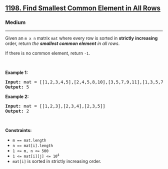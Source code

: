 <h2><a href="https://leetcode.com/problems/find-smallest-common-element-in-all-rows/">1198. Find Smallest Common Element in All Rows</a></h2><h3>Medium</h3><hr><div><p>Given an <code>m x n</code> matrix <code>mat</code> where every row is sorted in <strong>strictly</strong> <strong>increasing</strong> order, return <em>the <strong>smallest common element</strong> in all rows</em>.</p>

<p>If there is no common element, return <code>-1</code>.</p>

<p>&nbsp;</p>
<p><strong class="example">Example 1:</strong></p>

<pre><strong>Input:</strong> mat = [[1,2,3,4,5],[2,4,5,8,10],[3,5,7,9,11],[1,3,5,7,9]]
<strong>Output:</strong> 5
</pre>

<p><strong class="example">Example 2:</strong></p>

<pre><strong>Input:</strong> mat = [[1,2,3],[2,3,4],[2,3,5]]
<strong>Output:</strong> 2
</pre>

<p>&nbsp;</p>
<p><strong>Constraints:</strong></p>

<ul>
	<li><code>m == mat.length</code></li>
	<li><code>n == mat[i].length</code></li>
	<li><code>1 &lt;= m, n &lt;= 500</code></li>
	<li><code>1 &lt;= mat[i][j] &lt;= 10<sup>4</sup></code></li>
	<li><code>mat[i]</code> is sorted in strictly increasing order.</li>
</ul>
</div>